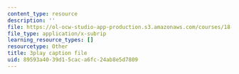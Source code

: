 ```yaml
---
content_type: resource
description: ''
file: https://ol-ocw-studio-app-production.s3.amazonaws.com/courses/18-01sc-single-variable-calculus-fall-2010/89593a4039d15caca6fc24ab8e5d7809_jBkXbAgMj6s.vtt
file_type: application/x-subrip
learning_resource_types: []
resourcetype: Other
title: 3play caption file
uid: 89593a40-39d1-5cac-a6fc-24ab8e5d7809
---
```

